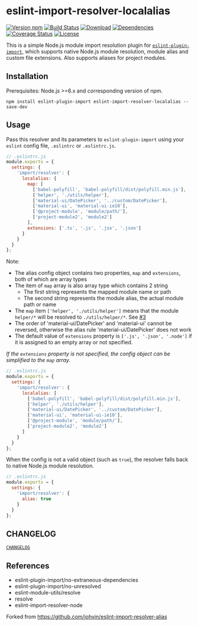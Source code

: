 # eslint-import-resolver-localalias

[![Version npm][version]](http://browsenpm.org/package/eslint-import-resolver-localalias)
[![Build Status][build]](https://travis-ci.org/moodpulse/eslint-import-resolver-localalias)
[![Download][download]](https://www.npmjs.com/package/eslint-import-resolver-localalias)
[![Dependencies][david]](https://david-dm.org/moodpulse/eslint-import-resolver-localalias)
[![Coverage Status][cover]](https://coveralls.io/github/moodpulse/eslint-import-resolver-localalias?branch=master)
[![License][license]](https://opensource.org/licenses/MIT)

[version]: http://img.shields.io/npm/v/eslint-import-resolver-localalias.svg?style=flat-square
[build]: http://img.shields.io/travis/moodpulse/eslint-import-resolver-localalias/master.svg?style=flat-square
[download]: https://img.shields.io/npm/dm/eslint-import-resolver-localalias.svg?style=flat-square
[david]: https://img.shields.io/david/moodpulse/eslint-import-resolver-localalias.svg?style=flat-square
[cover]: http://img.shields.io/coveralls/moodpulse/eslint-import-resolver-localalias/master.svg?style=flat-square
[license]: https://img.shields.io/badge/License-MIT-brightgreen.svg?style=flat-square


This is a simple Node.js module import resolution plugin for [`eslint-plugin-import`](https://www.npmjs.com/package/eslint-plugin-import), which supports native Node.js module resolution, module alias and custom file extensions. Also supports aliases for project modules.


## Installation

Prerequisites: Node.js >=6.x and corresponding version of npm.

```shell
npm install eslint-plugin-import eslint-import-resolver-localalias --save-dev
```


## Usage

Pass this resolver and its parameters to `eslint-plugin-import` using your `eslint` config file, `.eslintrc` or `.eslintrc.js`.

```js
// .eslintrc.js
module.exports = {
  settings: {
    'import/resolver': {
      localalias: {
        map: [
          ['babel-polyfill', 'babel-polyfill/dist/polyfill.min.js'],
          ['helper', './utils/helper'],
          ['material-ui/DatePicker', '../custom/DatePicker'],
          ['material-ui', 'material-ui-ie10'],
          ['@project-module', 'module/path/'],
          ['project-module2', 'module2']
        ],
        extensions: ['.ts', '.js', '.jsx', '.json']
      }
    }
  }
};
```

Note:

- The alias config object contains two properties, `map` and `extensions`, both of which are array types
- The item of `map` array is also array type which contains 2 string
    + The first string represents the mapped module name or path
    + The second string represents the module alias, the actual module path or name
- The `map` item `['helper', './utils/helper']` means that the module `helper/*` will be resolved to `./utils/helper/*`. See [#3](https://github.com/moodpulse/eslint-import-resolver-localalias/issues/3)
- The order of 'material-ui/DatePicker' and 'material-ui' cannot be reversed, otherwise the alias rule 'material-ui/DatePicker' does not work
- The default value of `extensions` property is `['.js', '.json', '.node']` if it is assigned to an empty array or not specified.

*If the `extensions` property is not specified, the config object can be simplified to the `map` array.*

```js
// .eslintrc.js
module.exports = {
  settings: {
    'import/resolver': {
      localalias: [
        ['babel-polyfill', 'babel-polyfill/dist/polyfill.min.js'],
        ['helper', './utils/helper'],
        ['material-ui/DatePicker', '../custom/DatePicker'],
        ['material-ui', 'material-ui-ie10'],
        ['@project-module', 'module/path/'],
        ['project-module2', 'module2']
      ]
    }
  }
};
```

When the config is not a valid object (such as `true`), the resolver falls back to native Node.js module resolution.

```js
// .eslintrc.js
module.exports = {
  settings: {
    'import/resolver': {
      alias: true
    }
  }
};
```

## CHANGELOG

[`CHANGELOG`](./CHANGELOG.md)

## References

- eslint-plugin-import/no-extraneous-dependencies
- eslint-plugin-import/no-unresolved
- eslint-module-utils/resolve
- resolve
- eslint-import-resolver-node

Forked from https://github.com/johvin/eslint-import-resolver-alias